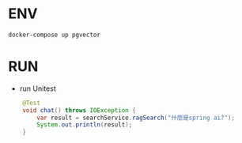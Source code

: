 # ENV
```cmd
docker-compose up pgvector
```
# RUN

- run Unitest
```JAVA
    @Test
    void chat() throws IOException {
        var result = searchService.ragSearch("什麼是spring ai?");
        System.out.println(result);
    }
```
